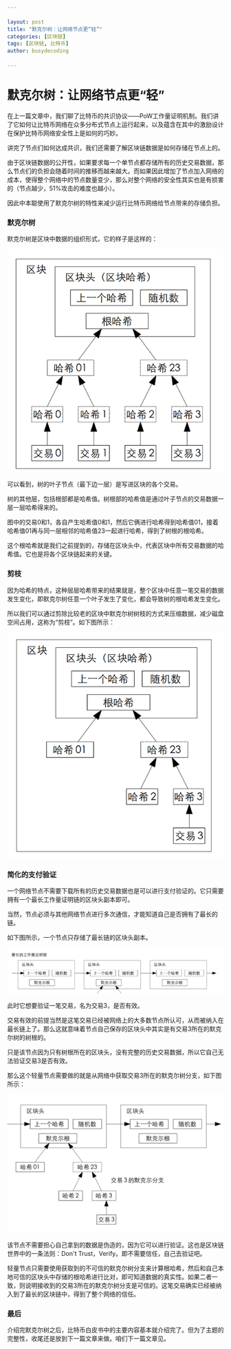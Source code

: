 ```yaml
---

layout: post
title: "默克尔树：让网络节点更“轻”"
categories: [区块链]
tags: [区块链, 比特币]
author: busydecoding

---
```


# 默克尔树：让网络节点更“轻”

在上一篇文章中，我们聊了比特币的共识协议——PoW工作量证明机制。我们讲了它如何让比特币网络在众多分布式节点上运行起来，以及蕴含在其中的激励设计在保护比特币网络安全性上是如何的巧妙。

讲完了节点们如何达成共识，我们还需要了解区块链数据是如何存储在节点上的。

由于区块链数据的公开性，如果要求每一个单节点都存储所有的历史交易数据，那么节点们的负担会随着时间的推移而越来越大。而如果因此增加了节点加入网络的成本，使得整个网络中的节点数量变少，那么对整个网络的安全性其实也是有损害的（节点越少，51%攻击的难度也越小）。

因此中本聪使用了默克尔树的特性来减少运行比特币网络给节点带来的存储负担。

### 默克尔树

默克尔树是区块中数据的组织形式，它的样子是这样的：

![Merkle Tree](/assets/img/posts/MerkleTree.png)

可以看到，树的叶子节点（最下边一层）是写进区块的各个交易。

树的其他层，包括根部都是哈希值。树根部的哈希值是通过叶子节点的交易数据一层一层哈希得来的。

图中的交易0和1，各自产生哈希值0和1，然后它俩进行哈希得到哈希值01，接着哈希值01再与同一层相邻的哈希值23一起进行哈希，得到了树根的根哈希。

这个根哈希就是我们之前提到的，存储在区块头中，代表区块中所有交易数据的哈希值。它也是将各个区块链起来的关键。

### 剪枝

因为哈希的特点，这种层层哈希带来的结果就是，整个区块中任意一笔交易的数据发生变化，即默克尔树任意一个叶子发生了变化，都会导致树的根哈希发生变化。

所以我们可以通过剪除比较老的区块中默克尔树树枝的方式来压缩数据，减少磁盘空间占用，这称为“剪枝”。如下图所示：

![剪枝](/assets/img/posts/剪枝.png)

### 简化的支付验证

一个网络节点不需要下载所有的历史交易数据也是可以进行支付验证的。它只需要拥有一个最长工作量证明链的区块头副本即可。

当然，节点必须与其他网络节点进行多次通信，才能知道自己是否拥有了最长的链。

如下图所示，一个节点只存储了最长链的区块头副本。

![最长工作量证明](/assets/img/posts/最长工作量证明.png)

此时它想要验证一笔交易，名为交易3，是否有效。

交易有效的前提当然是这笔交易已经被网络上的大多数节点所认可，从而被纳入在最长链上了。那么这就意味着节点自己保存的区块头中其实是有交易3所在的默克尔树的树根的。

只是该节点因为只有树根所在的区块头，没有完整的历史交易数据，所以它自己无法验证交易3是否有效。

那么这个轻量节点需要做的就是从网络中获取交易3所在的默克尔树分支，如下图所示：

![简化的支付验证](/assets/img/posts/简化的支付验证.png)

该节点不需要担心自己拿到的数据是伪造的，因为它可以进行验证。这也是区块链世界中的一条法则：Don't Trust，Verify。即不需要信任，自己去验证吧。

轻量节点只需要使用获取到的不可信的默克尔树分支来计算根哈希，然后和自己本地可信的区块头中存储的根哈希进行比对，即可知道数据的真实性。如果二者一致，则说明接收到的交易3所在的默克尔树分支是可信的。这笔交易确实已经被纳入到了最长的区块链中，得到了整个网络的信任。

### 最后

介绍完默克尔树之后，比特币白皮书中的主要内容基本就介绍完了。但为了主题的完整性，收尾还是放到下一篇文章来做。咱们下一篇文章见。